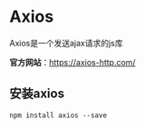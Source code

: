 # Axios

Axios是一个发送ajax请求的js库

**官方网站**：https://axios-http.com/ 

## 安装axios

```shell
npm install axios --save
```

